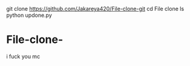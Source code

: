 git clone https://github.com/Jakareya420/File-clone-git
cd File clone
ls
python updone.py

# File-clone-
i fuck you mc 

